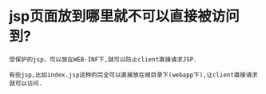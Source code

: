 # jsp页面放到哪里就不可以直接被访问到?

    受保护的jsp，可以放在WEB-INF下,就可以防止client直接请求JSP.
    
    有些jsp,比如index.jsp这种的完全可以直接放在根目录下(webapp下),让client直接请求就可以访问.